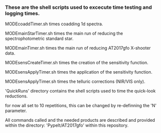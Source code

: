 ### These are the shell scripts used to excecute time testing and logging times.

MODEcoaddTimer.sh times coadding 1d spectra. 

MODEmainStarTimer.sh times the main run of reducing the spectrophotometric standard star. 

MODEmainTimer.sh times the main run of reducing AT2017gfo X-shooter data. 

MODEsensCreateTimer.sh times the creation of the sensitivity function. 

MODEsensApplyTimer.sh times the application of the sensitivity function. 

MODEsensApplyTimer.sh times the telluric corrections (NIR/VIS only). 

'QuickRuns' directory contains the shell scripts used to time the quick-look reductions.

for now all set to 10 repetitions, this can be changed by re-definning the 'N' parameter.

All commands called and the needed products are described and provided within the directory:
'PypeIt/AT2017gfo' within this repository.
